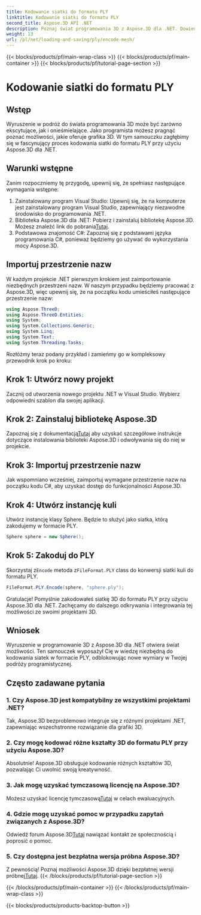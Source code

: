 ```yaml
---
title: Kodowanie siatki do formatu PLY
linktitle: Kodowanie siatki do formatu PLY
second_title: Aspose.3D API .NET
description: Poznaj świat programowania 3D z Aspose.3D dla .NET. Dowiedz się, jak bez wysiłku kodować siatki do formatu PLY. Podnieś poziom swojej gry rozwojowej!
weight: 13
url: /pl/net/loading-and-saving/ply/encode-mesh/
---
```


{{< blocks/products/pf/main-wrap-class >}}
{{< blocks/products/pf/main-container >}}
{{< blocks/products/pf/tutorial-page-section >}}

# Kodowanie siatki do formatu PLY

## Wstęp
Wyruszenie w podróż do świata programowania 3D może być zarówno ekscytujące, jak i onieśmielające. Jako programista możesz pragnąć poznać możliwości, jakie oferuje grafika 3D. W tym samouczku zagłębimy się w fascynujący proces kodowania siatki do formatu PLY przy użyciu Aspose.3D dla .NET.
## Warunki wstępne
Zanim rozpoczniemy tę przygodę, upewnij się, że spełniasz następujące wymagania wstępne:
1. Zainstalowany program Visual Studio: Upewnij się, że na komputerze jest zainstalowany program Visual Studio, zapewniający niezawodne środowisko do programowania .NET.
2. Biblioteka Aspose.3D dla .NET: Pobierz i zainstaluj bibliotekę Aspose.3D. Możesz znaleźć link do pobrania[Tutaj](https://releases.aspose.com/3d/net/).
3. Podstawowa znajomość C#: Zapoznaj się z podstawami języka programowania C#, ponieważ będziemy go używać do wykorzystania mocy Aspose.3D.
## Importuj przestrzenie nazw
W każdym projekcie .NET pierwszym krokiem jest zaimportowanie niezbędnych przestrzeni nazw. W naszym przypadku będziemy pracować z Aspose.3D, więc upewnij się, że na początku kodu umieściłeś następujące przestrzenie nazw:
```csharp
using Aspose.ThreeD;
using Aspose.ThreeD.Entities;
using System;
using System.Collections.Generic;
using System.Linq;
using System.Text;
using System.Threading.Tasks;
```
Rozłóżmy teraz podany przykład i zamieńmy go w kompleksowy przewodnik krok po kroku:
## Krok 1: Utwórz nowy projekt
Zacznij od utworzenia nowego projektu .NET w Visual Studio. Wybierz odpowiedni szablon dla swojej aplikacji.
## Krok 2: Zainstaluj bibliotekę Aspose.3D
 Zapoznaj się z dokumentacją[Tutaj](https://reference.aspose.com/3d/net/) aby uzyskać szczegółowe instrukcje dotyczące instalowania biblioteki Aspose.3D i odwoływania się do niej w projekcie.
## Krok 3: Importuj przestrzenie nazw
Jak wspomniano wcześniej, zaimportuj wymagane przestrzenie nazw na początku kodu C#, aby uzyskać dostęp do funkcjonalności Aspose.3D.
## Krok 4: Utwórz instancję kuli
Utwórz instancję klasy Sphere. Będzie to służyć jako siatka, którą zakodujemy w formacie PLY.
```csharp
Sphere sphere = new Sphere();
```
## Krok 5: Zakoduj do PLY
 Skorzystaj z`Encode` metoda z`FileFormat.PLY` class do konwersji siatki kuli do formatu PLY.
```csharp
FileFormat.PLY.Encode(sphere, "sphere.ply");
```
Gratulacje! Pomyślnie zakodowałeś siatkę 3D do formatu PLY przy użyciu Aspose.3D dla .NET. Zachęcamy do dalszego odkrywania i integrowania tej możliwości ze swoimi projektami 3D.
## Wniosek
Wyruszenie w programowanie 3D z Aspose.3D dla .NET otwiera świat możliwości. Ten samouczek wyposażył Cię w wiedzę niezbędną do kodowania siatek w formacie PLY, odblokowując nowe wymiary w Twojej podróży programistycznej.
## Często zadawane pytania
### 1. Czy Aspose.3D jest kompatybilny ze wszystkimi projektami .NET?
Tak, Aspose.3D bezproblemowo integruje się z różnymi projektami .NET, zapewniając wszechstronne rozwiązanie dla grafiki 3D.
### 2. Czy mogę kodować różne kształty 3D do formatu PLY przy użyciu Aspose.3D?
Absolutnie! Aspose.3D obsługuje kodowanie różnych kształtów 3D, pozwalając Ci uwolnić swoją kreatywność.
### 3. Jak mogę uzyskać tymczasową licencję na Aspose.3D?
 Możesz uzyskać licencję tymczasową[Tutaj](https://purchase.aspose.com/temporary-license/) w celach ewaluacyjnych.
### 4. Gdzie mogę uzyskać pomoc w przypadku zapytań związanych z Aspose.3D?
 Odwiedź forum Aspose.3D[Tutaj](https://forum.aspose.com/c/3d/18) nawiązać kontakt ze społecznością i poprosić o pomoc.
### 5. Czy dostępna jest bezpłatna wersja próbna Aspose.3D?
 Z pewnością! Poznaj możliwości Aspose.3D dzięki bezpłatnej wersji próbnej[Tutaj](https://releases.aspose.com/).
{{< /blocks/products/pf/tutorial-page-section >}}

{{< /blocks/products/pf/main-container >}}
{{< /blocks/products/pf/main-wrap-class >}}

{{< blocks/products/products-backtop-button >}}
